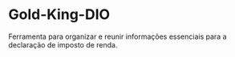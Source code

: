# Gold-King-DIO
Ferramenta para organizar e reunir informações essenciais para a declaração de imposto de renda.
